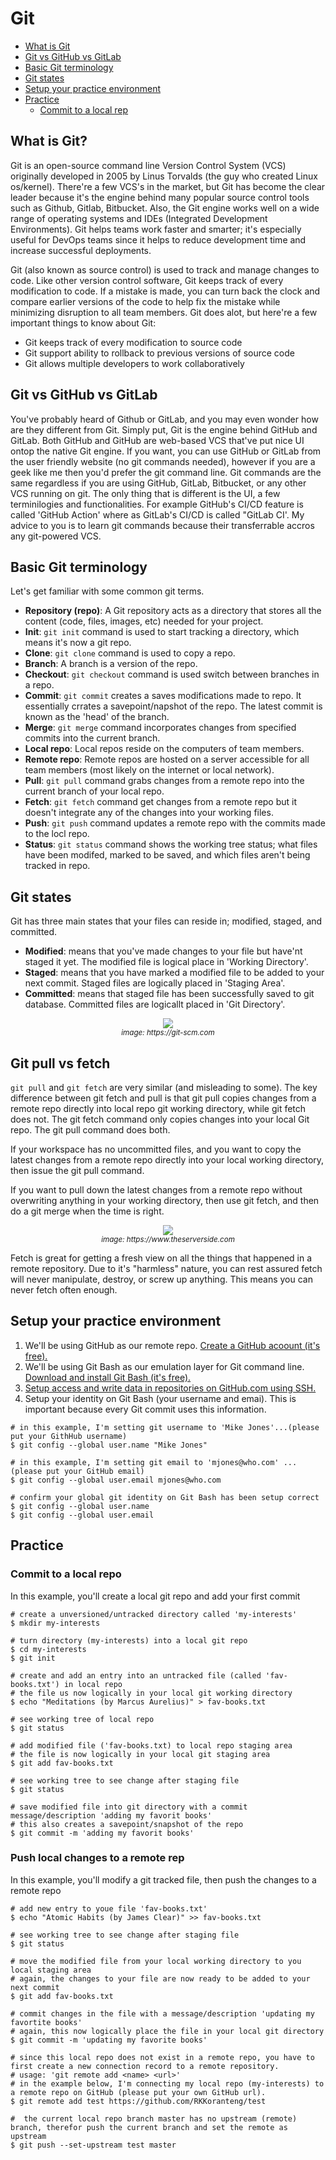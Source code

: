 # Git
* [What is Git](#what-is-git)
* [Git vs GitHub vs GitLab](#git-vs-github-vs-gitlab)
* [Basic Git terminology](#basic-git-terminology)
* [Git states](#git-states)
* [Setup your practice environment](#setup-your-practice-environment)
* [Practice](#practice)
  * [Commit to a local rep](#commit-to-a-local-repo)

## What is Git?
Git is an open-source command line Version Control System (VCS) originally developed in 2005 by Linus Torvalds (the guy who created Linux os/kernel). There're a few VCS's in the market, but Git has become the clear leader because it's the engine behind many popular source control tools such as Github, Gitlab, Bitbucket. Also, the Git engine works well on a wide range of operating systems and IDEs (Integrated Development Environments). Git helps teams work faster and smarter; it's especially useful for DevOps teams since it helps to reduce development time and increase successful deployments.

Git (also known as source control) is used to track and manage changes to code. Like other version control software, Git keeps track of every modification to code. If a mistake is made, you can turn back the clock and compare earlier versions of the code to help fix the mistake while minimizing disruption to all team members. Git does alot, but here're a few important things to know about Git:

* Git keeps track of every modification to source code
* Git support ability to rollback to previous versions of source code
* Git allows multiple developers to work collaboratively

## Git vs GitHub vs GitLab
You've probably heard of Github or GitLab, and you may even wonder how are they different from Git. Simply put, Git is the engine behind GitHub and GitLab. Both GitHub and GitHub are web-based VCS that've put nice UI ontop the native Git engine. If you want, you can use GitHub or GitLab from the user friendly website (no git commands needed), however if you are a geek like me then you'd prefer the git command line. Git commands are the same regardless if you are using GitHub, GitLab, Bitbucket, or any other VCS running on git. The only thing that is different is the UI, a few terminilogies and functionalities. For example GitHub's CI/CD feature is called 'GitHub Action' where as GitLab's CI/CD is called "GitLab CI'. My advice to you is to learn git commands because their transferrable accros any git-powered VCS.

## Basic Git terminology
Let's get familiar with some common git terms.

* **Repository (repo)**: A Git repository acts as a directory that stores all the content (code, files, images, etc) needed for your project.
* **Init**: `git init` command is used to start tracking a directory, which means it's now a git repo.
* **Clone**: `git clone` command is used to copy a repo.
* **Branch**: A branch is a version of the repo.
* **Checkout**: `git checkout` command is used switch between branches in a repo.
* **Commit**: `git commit` creates a saves modifications made to repo. It essentially crrates a savepoint/napshot of the repo. The latest commit is known as the 'head' of the branch.
* **Merge**: `git merge` command incorporates changes from specified commits into the current branch.
* **Local repo**: Local repos reside on the computers of team members.
* **Remote repo**: Remote repos are hosted on a server accessible for all team members (most likely on the internet or local network).
* **Pull**: `git pull` command grabs changes from a remote repo into the current branch of your local repo.
* **Fetch**: `git fetch` command get changes from a remote repo but it doesn't integrate any of the changes into your working files.
* **Push**: `git push` command updates a remote repo with the commits made to the locl repo.
* **Status**: `git status` command shows the working tree status; what files have been modifed, marked to be saved, and which files aren't being tracked in repo. 

## Git states
Git has three main states that your files can reside in; modified, staged, and committed.

* **Modified**: means that you've made changes to your file but have'nt staged it yet. The modified file is logical place in 'Working Directory'.
* **Staged**: means that you have marked a modified file to be added to your next commit. Staged files are logically placed in 'Staging Area'.
* **Committed**: means that staged file has been successfully saved to git database. Committed files are logicallt placed in 'Git Directory'.

<p align="center"><img src="../images/git-areas.png" ><br/><small><i>image: https://git-scm.com</i></small></p>

## Git pull vs fetch
`git pull` and `git fetch` are very similar (and misleading to some). The key difference between git fetch and pull is that git pull copies changes from a remote repo directly into local repo git working directory, while git fetch does not. The git fetch command only copies changes into your local Git repo. The git pull command does both.

If your workspace has no uncommitted files, and you want to copy the latest changes from a remote repo directly into your local working directory, then issue the git pull command.

If you want to pull down the latest changes from a remote repo without overwriting anything in your working directory, then use git fetch, and then do a git merge when the time is right.

<p align="center"><img src="../images/git-pull-vs-fetch.gif"><br/><small><i>image: https://www.theserverside.com</i></small></p>

Fetch is great for getting a fresh view on all the things that happened in a remote repository. Due to it's "harmless" nature, you can rest assured fetch will never manipulate, destroy, or screw up anything. This means you can never fetch often enough.

## Setup your practice environment
1. We'll be using GitHub as our remote repo. [Create a GitHub acoount (it's free).](https://github.com/join)
1. We'll be using Git Bash as our emulation layer for Git command line. [Download and install Git Bash (it's free).](https://git-scm.com/downloads)
1. [Setup access and write data in repositories on GitHub.com using SSH.](https://docs.github.com/en/authentication/connecting-to-github-with-ssh/adding-a-new-ssh-key-to-your-github-account)
1. Setup your identity on Git Bash (your username and emai). This is important because every Git commit uses this information.
```
# in this example, I'm setting git username to 'Mike Jones'...(please put your GithHub username)
$ git config --global user.name "Mike Jones"

# in this example, I'm setting git email to 'mjones@who.com' ...(please put your GitHub email)
$ git config --global user.email mjones@who.com

# confirm your global git identity on Git Bash has been setup correct
$ git config --global user.name
$ git config --global user.email
```

## Practice
### Commit to a local repo
In this example, you'll create a local git repo and add your first commit

```
# create a unversioned/untracked directory called 'my-interests'
$ mkdir my-interests

# turn directory (my-interests) into a local git repo
$ cd my-interests
$ git init

# create and add an entry into an untracked file (called 'fav-books.txt') in local repo
# the file us now logically in your local git working directory
$ echo "Meditations (by Marcus Aurelius)" > fav-books.txt

# see working tree of local repo
$ git status

# add modified file ('fav-books.txt) to local repo staging area
# the file is now logically in your local git staging area
$ git add fav-books.txt

# see working tree to see change after staging file
$ git status

# save modified file into git directory with a commit message/description 'adding my favorit books'
# this also creates a savepoint/snapshot of the repo
$ git commit -m 'adding my favorit books'
```

### Push local changes to a remote rep
In this example, you'll modify a git tracked file, then push the changes to a remote repo

```
# add new entry to youe file 'fav-books.txt' 
$ echo "Atomic Habits (by James Clear)" >> fav-books.txt

# see working tree to see change after staging file
$ git status

# move the modified file from your local working directory to you local staging area
# again, the changes to your file are now ready to be added to your next commit
$ git add fav-books.txt

# commit changes in the file with a message/description 'updating my favortite books'
# again, this now logically place the file in your local git directory
$ git commit -m 'updating my favorite books'

# since this local repo does not exist in a remote repo, you have to first create a new connection record to a remote repository.
# usage: 'git remote add <name> <url>'
# in the example below, I'm connecting my local repo (my-interests) to a remote repo on GitHub (please put your own GitHub url).
$ git remote add test https://github.com/RKKoranteng/test

#  the current local repo branch master has no upstream (remote) branch, therefor push the current branch and set the remote as upstream
$ git push --set-upstream test master
